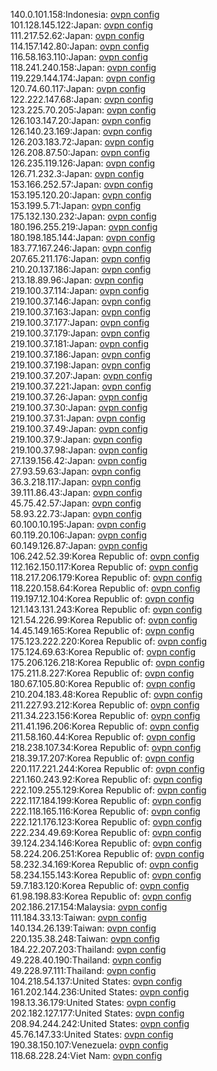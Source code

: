 140.0.101.158:Indonesia: [ovpn config](vpn/140_0_101_158.ovpn)  
101.128.145.122:Japan: [ovpn config](vpn/101_128_145_122.ovpn)  
111.217.52.62:Japan: [ovpn config](vpn/111_217_52_62.ovpn)  
114.157.142.80:Japan: [ovpn config](vpn/114_157_142_80.ovpn)  
116.58.163.110:Japan: [ovpn config](vpn/116_58_163_110.ovpn)  
118.241.240.158:Japan: [ovpn config](vpn/118_241_240_158.ovpn)  
119.229.144.174:Japan: [ovpn config](vpn/119_229_144_174.ovpn)  
120.74.60.117:Japan: [ovpn config](vpn/120_74_60_117.ovpn)  
122.222.147.68:Japan: [ovpn config](vpn/122_222_147_68.ovpn)  
123.225.70.205:Japan: [ovpn config](vpn/123_225_70_205.ovpn)  
126.103.147.20:Japan: [ovpn config](vpn/126_103_147_20.ovpn)  
126.140.23.169:Japan: [ovpn config](vpn/126_140_23_169.ovpn)  
126.203.183.72:Japan: [ovpn config](vpn/126_203_183_72.ovpn)  
126.208.87.50:Japan: [ovpn config](vpn/126_208_87_50.ovpn)  
126.235.119.126:Japan: [ovpn config](vpn/126_235_119_126.ovpn)  
126.71.232.3:Japan: [ovpn config](vpn/126_71_232_3.ovpn)  
153.166.252.57:Japan: [ovpn config](vpn/153_166_252_57.ovpn)  
153.195.120.20:Japan: [ovpn config](vpn/153_195_120_20.ovpn)  
153.199.5.71:Japan: [ovpn config](vpn/153_199_5_71.ovpn)  
175.132.130.232:Japan: [ovpn config](vpn/175_132_130_232.ovpn)  
180.196.255.219:Japan: [ovpn config](vpn/180_196_255_219.ovpn)  
180.198.185.144:Japan: [ovpn config](vpn/180_198_185_144.ovpn)  
183.77.167.246:Japan: [ovpn config](vpn/183_77_167_246.ovpn)  
207.65.211.176:Japan: [ovpn config](vpn/207_65_211_176.ovpn)  
210.20.137.186:Japan: [ovpn config](vpn/210_20_137_186.ovpn)  
213.18.89.96:Japan: [ovpn config](vpn/213_18_89_96.ovpn)  
219.100.37.114:Japan: [ovpn config](vpn/219_100_37_114.ovpn)  
219.100.37.146:Japan: [ovpn config](vpn/219_100_37_146.ovpn)  
219.100.37.163:Japan: [ovpn config](vpn/219_100_37_163.ovpn)  
219.100.37.177:Japan: [ovpn config](vpn/219_100_37_177.ovpn)  
219.100.37.179:Japan: [ovpn config](vpn/219_100_37_179.ovpn)  
219.100.37.181:Japan: [ovpn config](vpn/219_100_37_181.ovpn)  
219.100.37.186:Japan: [ovpn config](vpn/219_100_37_186.ovpn)  
219.100.37.198:Japan: [ovpn config](vpn/219_100_37_198.ovpn)  
219.100.37.207:Japan: [ovpn config](vpn/219_100_37_207.ovpn)  
219.100.37.221:Japan: [ovpn config](vpn/219_100_37_221.ovpn)  
219.100.37.26:Japan: [ovpn config](vpn/219_100_37_26.ovpn)  
219.100.37.30:Japan: [ovpn config](vpn/219_100_37_30.ovpn)  
219.100.37.31:Japan: [ovpn config](vpn/219_100_37_31.ovpn)  
219.100.37.49:Japan: [ovpn config](vpn/219_100_37_49.ovpn)  
219.100.37.9:Japan: [ovpn config](vpn/219_100_37_9.ovpn)  
219.100.37.98:Japan: [ovpn config](vpn/219_100_37_98.ovpn)  
27.139.156.42:Japan: [ovpn config](vpn/27_139_156_42.ovpn)  
27.93.59.63:Japan: [ovpn config](vpn/27_93_59_63.ovpn)  
36.3.218.117:Japan: [ovpn config](vpn/36_3_218_117.ovpn)  
39.111.86.43:Japan: [ovpn config](vpn/39_111_86_43.ovpn)  
45.75.42.57:Japan: [ovpn config](vpn/45_75_42_57.ovpn)  
58.93.22.73:Japan: [ovpn config](vpn/58_93_22_73.ovpn)  
60.100.10.195:Japan: [ovpn config](vpn/60_100_10_195.ovpn)  
60.119.20.106:Japan: [ovpn config](vpn/60_119_20_106.ovpn)  
60.149.126.87:Japan: [ovpn config](vpn/60_149_126_87.ovpn)  
106.242.52.39:Korea Republic of: [ovpn config](vpn/106_242_52_39.ovpn)  
112.162.150.117:Korea Republic of: [ovpn config](vpn/112_162_150_117.ovpn)  
118.217.206.179:Korea Republic of: [ovpn config](vpn/118_217_206_179.ovpn)  
118.220.158.64:Korea Republic of: [ovpn config](vpn/118_220_158_64.ovpn)  
119.197.12.104:Korea Republic of: [ovpn config](vpn/119_197_12_104.ovpn)  
121.143.131.243:Korea Republic of: [ovpn config](vpn/121_143_131_243.ovpn)  
121.54.226.99:Korea Republic of: [ovpn config](vpn/121_54_226_99.ovpn)  
14.45.149.165:Korea Republic of: [ovpn config](vpn/14_45_149_165.ovpn)  
175.123.222.220:Korea Republic of: [ovpn config](vpn/175_123_222_220.ovpn)  
175.124.69.63:Korea Republic of: [ovpn config](vpn/175_124_69_63.ovpn)  
175.206.126.218:Korea Republic of: [ovpn config](vpn/175_206_126_218.ovpn)  
175.211.8.227:Korea Republic of: [ovpn config](vpn/175_211_8_227.ovpn)  
180.67.105.80:Korea Republic of: [ovpn config](vpn/180_67_105_80.ovpn)  
210.204.183.48:Korea Republic of: [ovpn config](vpn/210_204_183_48.ovpn)  
211.227.93.212:Korea Republic of: [ovpn config](vpn/211_227_93_212.ovpn)  
211.34.223.156:Korea Republic of: [ovpn config](vpn/211_34_223_156.ovpn)  
211.41.196.206:Korea Republic of: [ovpn config](vpn/211_41_196_206.ovpn)  
211.58.160.44:Korea Republic of: [ovpn config](vpn/211_58_160_44.ovpn)  
218.238.107.34:Korea Republic of: [ovpn config](vpn/218_238_107_34.ovpn)  
218.39.17.207:Korea Republic of: [ovpn config](vpn/218_39_17_207.ovpn)  
220.117.221.244:Korea Republic of: [ovpn config](vpn/220_117_221_244.ovpn)  
221.160.243.92:Korea Republic of: [ovpn config](vpn/221_160_243_92.ovpn)  
222.109.255.129:Korea Republic of: [ovpn config](vpn/222_109_255_129.ovpn)  
222.117.184.199:Korea Republic of: [ovpn config](vpn/222_117_184_199.ovpn)  
222.118.165.116:Korea Republic of: [ovpn config](vpn/222_118_165_116.ovpn)  
222.121.176.123:Korea Republic of: [ovpn config](vpn/222_121_176_123.ovpn)  
222.234.49.69:Korea Republic of: [ovpn config](vpn/222_234_49_69.ovpn)  
39.124.234.146:Korea Republic of: [ovpn config](vpn/39_124_234_146.ovpn)  
58.224.206.251:Korea Republic of: [ovpn config](vpn/58_224_206_251.ovpn)  
58.232.34.169:Korea Republic of: [ovpn config](vpn/58_232_34_169.ovpn)  
58.234.155.143:Korea Republic of: [ovpn config](vpn/58_234_155_143.ovpn)  
59.7.183.120:Korea Republic of: [ovpn config](vpn/59_7_183_120.ovpn)  
61.98.198.83:Korea Republic of: [ovpn config](vpn/61_98_198_83.ovpn)  
202.186.217.154:Malaysia: [ovpn config](vpn/202_186_217_154.ovpn)  
111.184.33.13:Taiwan: [ovpn config](vpn/111_184_33_13.ovpn)  
140.134.26.139:Taiwan: [ovpn config](vpn/140_134_26_139.ovpn)  
220.135.38.248:Taiwan: [ovpn config](vpn/220_135_38_248.ovpn)  
184.22.207.203:Thailand: [ovpn config](vpn/184_22_207_203.ovpn)  
49.228.40.190:Thailand: [ovpn config](vpn/49_228_40_190.ovpn)  
49.228.97.111:Thailand: [ovpn config](vpn/49_228_97_111.ovpn)  
104.218.54.137:United States: [ovpn config](vpn/104_218_54_137.ovpn)  
161.202.144.236:United States: [ovpn config](vpn/161_202_144_236.ovpn)  
198.13.36.179:United States: [ovpn config](vpn/198_13_36_179.ovpn)  
202.182.127.177:United States: [ovpn config](vpn/202_182_127_177.ovpn)  
208.94.244.242:United States: [ovpn config](vpn/208_94_244_242.ovpn)  
45.76.147.33:United States: [ovpn config](vpn/45_76_147_33.ovpn)  
190.38.150.107:Venezuela: [ovpn config](vpn/190_38_150_107.ovpn)  
118.68.228.24:Viet Nam: [ovpn config](vpn/118_68_228_24.ovpn)  
